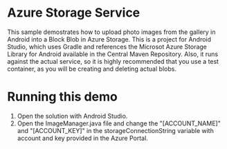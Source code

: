 # Azure Storage Service

This sample demostrates how to upload photo images from the gallery in Android into a Block Blob in Azure Storage. This is a project for Android Studio, which uses Gradle and references the Microsot Azure Storage Library for Android available in the Central Maven Repository. Also, it runs against the actual service, so it is highly recommended that you use a test container, 
as you will be creating and deleting actual blobs.

# Running this demo

1. Open the solution with Android Studio.
2. Open the ImageManager.java file and change the "[ACCOUNT_NAME]" and "[ACCOUNT_KEY]" in the storageConnectionString variable with account and key provided in the Azure Portal. 
